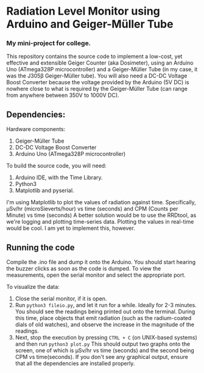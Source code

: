 # Radiation Level Monitor using Arduino and Geiger-Müller Tube
### My mini-project for college.

This repository contains the source code to implement a low-cost, yet effective and extensible Geiger Counter (aka Dosimeter), using an Arduino Uno (ATmega328P microcontroller)
and a Geiger-Müller Tube (in my case, it was the J305β Geiger-Müller tube). You will also need a DC-DC Voltage Boost Converter because the voltage provided by the Arduino (5V DC)
is nowhere close to what is required by the Geiger-Müller Tube (can range from anywhere between 350V to 1000V DC).


## Dependencies:
Hardware components:

1. Geiger-Müller Tube
2. DC-DC Voltage Boost Converter
3. Arduino Uno (ATmega328P microcontroller)

To build the source code, you will need:

1. Arduino IDE, with the Time Library.
2. Python3
3. Matplotlib and pyserial.

I'm using Matplotlib to plot the values of radiation against time. Specifically, μSv/hr (microSieverts/hour) vs time (seconds) and CPM (Counts per Minute) vs time (seconds)
A better solution would be to use the RRDtool, as we're logging and plotting time-series data. Plotting the values in real-time would be cool. I am yet to implement this, however.

## Running the code
Compile the .ino file and dump it onto the Arduino. You should start hearing the buzzer clicks as soon as the code is dumped. To view the measurements, open the serial monitor 
and select the appropriate port.

To visualize the data:
1. Close the serial monitor, if it is open.
2. Run ```python3 fileio.py```, and let it run for a while. Ideally for 2-3 minutes. You should see the readings being printed out onto the terminal.
During this time, place objects that emit radiation (such as the radium-coated dials of old watches), and observe the increase in the magnitude of the readings.
3. Next, stop the execution by pressing ```CTRL + C``` (on UNIX-based systems) and then run ```python3 plot.py```
This should output two graphs onto the screen, one of which is μSv/hr vs time (seconds) and the second being CPM vs time(seconds).
If you don't see any graphical output, ensure that all the dependencies are installed properly.

